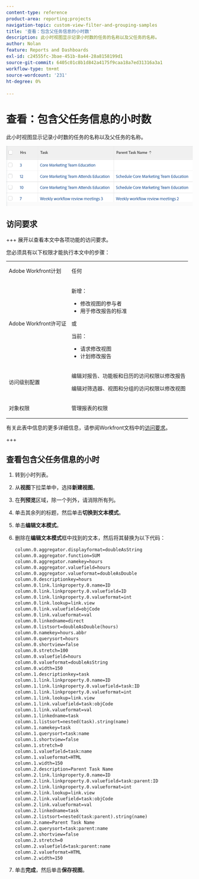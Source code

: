 ```yaml
---
content-type: reference
product-area: reporting;projects
navigation-topic: custom-view-filter-and-grouping-samples
title: '查看：包含父任务信息的小时数'
description: 此小时视图显示记录小时数的任务的名称以及父任务的名称。
author: Nolan
feature: Reports and Dashboards
exl-id: c24555fc-3bae-451b-8a44-28a8158199d1
source-git-commit: 6405c01c8b1d842a4175f9caa18a7ed31316a3a1
workflow-type: tm+mt
source-wordcount: '231'
ht-degree: 0%

---
```


# 查看：包含父任务信息的小时数

<!--Audited: 11/2024-->

此小时视图显示记录小时数的任务的名称以及父任务的名称。

![custom_hour_view_with_task_and_parent_task_info.png](assets/custom-hour-view-with-task-and-parent-task-info-350x55.png)

## 访问要求

+++ 展开以查看本文中各项功能的访问要求。

您必须具有以下权限才能执行本文中的步骤：

<table style="table-layout:auto"> 
 <col> 
 <col> 
 <tbody> 
  <tr> 
   <td role="rowheader">Adobe Workfront计划</td> 
   <td> <p>任何</p> </td> 
  </tr> 
  <tr> 
   <td role="rowheader">Adobe Workfront许可证</td> 
   <td> <p>新增：<ul><li>修改视图的参与者</li><li>用于修改报告的标准</li></ul></p><p>或</p>当前：<ul><li>请求修改视图</li><li>计划修改报告</li></ul></p> </td> 
  </tr> 
  <tr> 
   <td role="rowheader">访问级别配置</td> 
   <td> <p>编辑对报告、功能板和日历的访问权限以修改报告</p> <p>编辑对筛选器、视图和分组的访问权限以修改视图</p> </td> 
  </tr>  
  <tr> 
   <td role="rowheader">对象权限</td> 
   <td> <p>管理报表的权限</p> </td> 
  </tr> 
 </tbody> 
</table>

有关此表中信息的更多详细信息，请参阅Workfront文档中的[访问要求](/help/quicksilver/administration-and-setup/add-users/access-levels-and-object-permissions/access-level-requirements-in-documentation.md)。

+++

## 查看包含父任务信息的小时

1. 转到小时列表。
1. 从&#x200B;**视图**&#x200B;下拉菜单中，选择&#x200B;**新建视图**。

1. 在&#x200B;**列预览**&#x200B;区域，除一个列外，请消除所有列。
1. 单击其余列的标题，然后单击&#x200B;**切换到文本模式**。
1. 单击&#x200B;**编辑文本模式**。
1. 删除在&#x200B;**编辑文本模式**&#x200B;框中找到的文本，然后将其替换为以下代码：



   ```
   column.0.aggregator.displayformat=doubleAsString
   column.0.aggregator.function=SUM
   column.0.aggregator.namekey=hours
   column.0.aggregator.valuefield=hours
   column.0.aggregator.valueformat=doubleAsDouble
   column.0.descriptionkey=hours
   column.0.link.linkproperty.0.name=ID
   column.0.link.linkproperty.0.valuefield=ID
   column.0.link.linkproperty.0.valueformat=int
   column.0.link.lookup=link.view
   column.0.link.valuefield=objCode
   column.0.link.valueformat=val
   column.0.linkedname=direct
   column.0.listsort=doubleAsDouble(hours)
   column.0.namekey=hours.abbr
   column.0.querysort=hours
   column.0.shortview=false
   column.0.stretch=100
   column.0.valuefield=hours
   column.0.valueformat=doubleAsString
   column.0.width=150
   column.1.descriptionkey=task
   column.1.link.linkproperty.0.name=ID
   column.1.link.linkproperty.0.valuefield=task:ID
   column.1.link.linkproperty.0.valueformat=int
   column.1.link.lookup=link.view
   column.1.link.valuefield=task:objCode
   column.1.link.valueformat=val
   column.1.linkedname=task
   column.1.listsort=nested(task).string(name)
   column.1.namekey=task
   column.1.querysort=task:name
   column.1.shortview=false
   column.1.stretch=0
   column.1.valuefield=task:name
   column.1.valueformat=HTML
   column.1.width=150
   column.2.description=Parent Task Name
   column.2.link.linkproperty.0.name=ID
   column.2.link.linkproperty.0.valuefield=task:parent:ID
   column.2.link.linkproperty.0.valueformat=int
   column.2.link.lookup=link.view
   column.2.link.valuefield=task:objCode
   column.2.link.valueformat=val
   column.2.linkedname=task
   column.2.listsort=nested(task:parent).string(name)
   column.2.name=Parent Task Name
   column.2.querysort=task:parent:name
   column.2.shortview=false
   column.2.stretch=0
   column.2.valuefield=task:parent:name
   column.2.valueformat=HTML
   column.2.width=150
   ```

1. 单击&#x200B;**完成**，然后单击&#x200B;**保存视图**。

